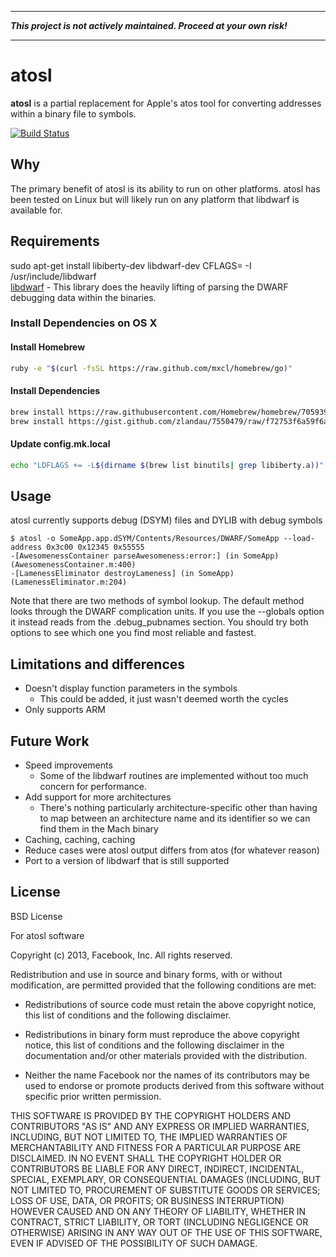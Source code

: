 - - -

**_This project is not actively maintained. Proceed at your own risk!_**

- - -

# atosl

__atosl__ is a partial replacement for Apple's atos tool for converting
addresses within a binary file to symbols.

[![Build Status](https://travis-ci.org/facebook/atosl.png?branch=master)](https://travis-ci.org/facebook/atosl)

## Why

The primary benefit of atosl is its ability to run on other platforms.
atosl has been tested on Linux but will likely run on any platform that
libdwarf is available for.

## Requirements
sudo apt-get install libiberty-dev libdwarf-dev
CFLAGS= -I /usr/include/libdwarf  
[libdwarf](http://www.prevanders.net/dwarf.html) - This library
does the heavily lifting of parsing the DWARF debugging data within the
binaries.

### Install Dependencies on OS X

#### Install Homebrew

```sh
ruby -e "$(curl -fsSL https://raw.github.com/mxcl/homebrew/go)"
```

#### Install Dependencies

```sh
brew install https://raw.githubusercontent.com/Homebrew/homebrew/7059399/Library/Formula/binutils.rb
brew install https://gist.github.com/zlandau/7550479/raw/f72753f6a59f6a3fadf9a2e2952a9f6846c15a8d/libdwarf.rb
```

#### Update config.mk.local

```sh
echo "LDFLAGS += -L$(dirname $(brew list binutils| grep libiberty.a))" >> config.mk.local
```

## Usage

atosl currently supports debug (DSYM) files and DYLIB with debug symbols

```
$ atosl -o SomeApp.app.dSYM/Contents/Resources/DWARF/SomeApp --load-address 0x3c00 0x12345 0x55555
-[AwesomenessContainer parseAwesomeness:error:] (in SomeApp) (AwesomenessContainer.m:400)
-[LamenessEliminator destroyLameness] (in SomeApp) (LamenessEliminator.m:204)
```

Note that there are two methods of symbol lookup. The default method
looks through the DWARF complication units. If you use the --globals
option it instead reads from the .debug_pubnames section. You should try
both options to see which one you find most reliable and fastest.

## Limitations and differences

* Doesn't display function parameters in the symbols
  * This could be added, it just wasn't deemed worth the cycles
* Only supports ARM

## Future Work

* Speed improvements
  * Some of the libdwarf routines are implemented without too much concern for
    performance.
* Add support for more architectures
  * There's nothing particularly architecture-specific other than having to map
    between an architecture name and its identifier so we can find them in the
    Mach binary
* Caching, caching, caching
* Reduce cases were atosl output differs from atos (for whatever reason)
* Port to a version of libdwarf that is still supported

## License

BSD License

For atosl software

Copyright (c) 2013, Facebook, Inc. All rights reserved.

Redistribution and use in source and binary forms, with or without modification,
are permitted provided that the following conditions are met:

 * Redistributions of source code must retain the above copyright notice, this
   list of conditions and the following disclaimer.

 * Redistributions in binary form must reproduce the above copyright notice,
   this list of conditions and the following disclaimer in the documentation
   and/or other materials provided with the distribution.

 * Neither the name Facebook nor the names of its contributors may be used to
   endorse or promote products derived from this software without specific
   prior written permission.

THIS SOFTWARE IS PROVIDED BY THE COPYRIGHT HOLDERS AND CONTRIBUTORS "AS IS" AND
ANY EXPRESS OR IMPLIED WARRANTIES, INCLUDING, BUT NOT LIMITED TO, THE IMPLIED
WARRANTIES OF MERCHANTABILITY AND FITNESS FOR A PARTICULAR PURPOSE ARE
DISCLAIMED. IN NO EVENT SHALL THE COPYRIGHT HOLDER OR CONTRIBUTORS BE LIABLE FOR
ANY DIRECT, INDIRECT, INCIDENTAL, SPECIAL, EXEMPLARY, OR CONSEQUENTIAL DAMAGES
(INCLUDING, BUT NOT LIMITED TO, PROCUREMENT OF SUBSTITUTE GOODS OR SERVICES;
LOSS OF USE, DATA, OR PROFITS; OR BUSINESS INTERRUPTION) HOWEVER CAUSED AND ON
ANY THEORY OF LIABILITY, WHETHER IN CONTRACT, STRICT LIABILITY, OR TORT
(INCLUDING NEGLIGENCE OR OTHERWISE) ARISING IN ANY WAY OUT OF THE USE OF THIS
SOFTWARE, EVEN IF ADVISED OF THE POSSIBILITY OF SUCH DAMAGE.
